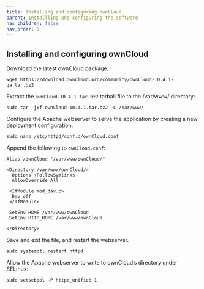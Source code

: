 ```yaml
---
title: Installing and configuring ownCloud
parent: Installling and configuring the software
has_children: false
nav_order: 5
---
```


## Installing and configuring ownCloud

Download the latest ownCloud package.

	wget https://download.owncloud.org/community/ownCloud-10.4.1-qa.tar.bz2

Extract the `ownCloud-10.4.1.tar.bz2` tarball file to the /var/www/ directory:

	sudo tar -jxf ownCloud-10.4.1.tar.bz2 -C /var/www/

Configure the Apache webserver to serve the application by creating a new deployment configuration. 

	sudo nano /etc/httpd/conf.d/ownCloud.conf

Append the following to `ownCloud.conf`:

```
Alias /ownCloud "/var/www/ownCloud/"

<Directory /var/www/ownCloud/>
  Options +FollowSymlinks
  AllowOverride All

 <IfModule mod_dav.c>
  Dav off
 </IfModule>

 SetEnv HOME /var/www/ownCloud
 SetEnv HTTP_HOME /var/www/ownCloud

</Directory>
```

Save and exit the file, and restart the webserver.

	sudo systemctl restart httpd

Allow the Apache webserver to write to ownCloud’s directory under SELinux:

	sudo setsebool -P httpd_unified 1
